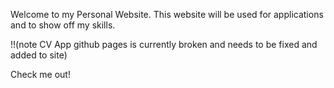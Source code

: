 Welcome to my Personal Website. This website will be used for applications and to show off my skills.

!!(note CV App github pages is currently broken and needs to be fixed and added to site)

Check me out!